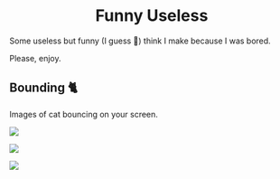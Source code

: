 <h1 align="center">Funny Useless</h1>

Some useless but funny (I guess 🤔) think I make because I was bored.

Please, enjoy.

## Bounding 🐈

Images of cat bouncing on your screen.

[<img src="https://img.shields.io/badge/-Click%20Here-339933?style=for-the-badge&logoColor=white&color=20b2aa"/>](https://tguichaoua.github.io/funny_useless/bounding)

[<img src="https://img.shields.io/badge/-Same%20but%20with%20dogo%20🐶-339933?style=for-the-badge&logoColor=white&color=5d478b"/>](https://tguichaoua.github.io/funny_useless/bounding?q=dog)

[<img src="https://img.shields.io/badge/-What%20about%20foxes%20%F0%9F%A6%8A%20%3F-339933?style=for-the-badge&logoColor=white&color=ff6a6a"/>](https://tguichaoua.github.io/funny_useless/bounding?q=fox)

